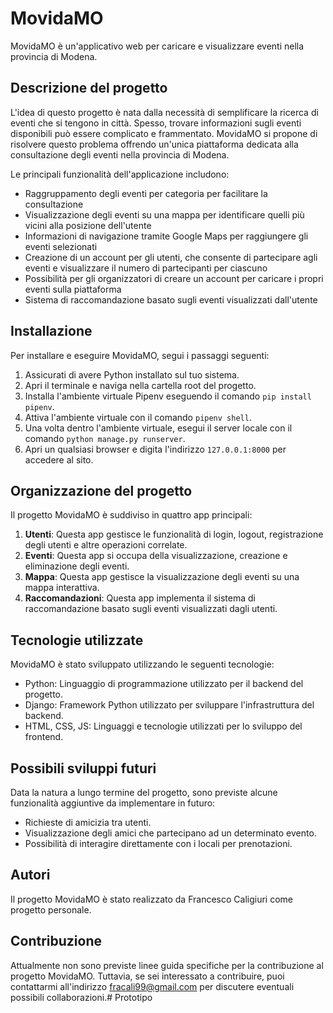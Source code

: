 # MovidaMO
MovidaMO è un'applicativo web per caricare e visualizzare eventi nella provincia di Modena.

## Descrizione del progetto
L'idea di questo progetto è nata dalla necessità di semplificare la ricerca di eventi che si tengono in città. Spesso, trovare informazioni sugli eventi disponibili può essere complicato e frammentato. MovidaMO si propone di risolvere questo problema offrendo un'unica piattaforma dedicata alla consultazione degli eventi nella provincia di Modena.

Le principali funzionalità dell'applicazione includono:
- Raggruppamento degli eventi per categoria per facilitare la consultazione
- Visualizzazione degli eventi su una mappa per identificare quelli più vicini alla posizione dell'utente
- Informazioni di navigazione tramite Google Maps per raggiungere gli eventi selezionati
- Creazione di un account per gli utenti, che consente di partecipare agli eventi e visualizzare il numero di partecipanti per ciascuno
- Possibilità per gli organizzatori di creare un account per caricare i propri eventi sulla piattaforma
- Sistema di raccomandazione basato sugli eventi visualizzati dall'utente

## Installazione
Per installare e eseguire MovidaMO, segui i passaggi seguenti:

1. Assicurati di avere Python installato sul tuo sistema.
2. Apri il terminale e naviga nella cartella root del progetto.
3. Installa l'ambiente virtuale Pipenv eseguendo il comando `pip install pipenv`.
4. Attiva l'ambiente virtuale con il comando `pipenv shell`.
5. Una volta dentro l'ambiente virtuale, esegui il server locale con il comando `python manage.py runserver`.
6. Apri un qualsiasi browser e digita l'indirizzo `127.0.0.1:8000` per accedere al sito.

## Organizzazione del progetto
Il progetto MovidaMO è suddiviso in quattro app principali:

1. **Utenti**: Questa app gestisce le funzionalità di login, logout, registrazione degli utenti e altre operazioni correlate.
2. **Eventi**: Questa app si occupa della visualizzazione, creazione e eliminazione degli eventi.
3. **Mappa**: Questa app gestisce la visualizzazione degli eventi su una mappa interattiva.
4. **Raccomandazioni**: Questa app implementa il sistema di raccomandazione basato sugli eventi visualizzati dagli utenti.

## Tecnologie utilizzate
MovidaMO è stato sviluppato utilizzando le seguenti tecnologie:

- Python: Linguaggio di programmazione utilizzato per il backend del progetto.
- Django: Framework Python utilizzato per sviluppare l'infrastruttura del backend.
- HTML, CSS, JS: Linguaggi e tecnologie utilizzati per lo sviluppo del frontend.

## Possibili sviluppi futuri
Data la natura a lungo termine del progetto, sono previste alcune funzionalità aggiuntive da implementare in futuro:

- Richieste di amicizia tra utenti.
- Visualizzazione degli amici che partecipano ad un determinato evento.
- Possibilità di interagire direttamente con i locali per prenotazioni.

## Autori
Il progetto MovidaMO è stato realizzato da Francesco Caligiuri come progetto personale.

## Contribuzione
Attualmente non sono previste linee guida specifiche per la contribuzione al progetto MovidaMO. Tuttavia, se sei interessato a contribuire, puoi contattarmi all'indirizzo fracali99@gmail.com per discutere eventuali possibili collaborazioni.# Prototipo
